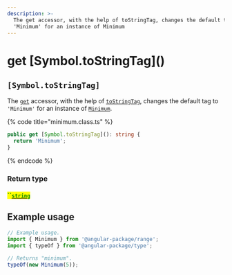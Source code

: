 ```yaml
---
description: >-
  The get accessor, with the help of toStringTag, changes the default tag to
  'Minimum' for an instance of Minimum
---
```


# get \[Symbol.toStringTag]\()

## `[Symbol.toStringTag]`

The [`get`](https://developer.mozilla.org/en-US/docs/Web/JavaScript/Reference/Functions/get) accessor, with the help of [`toStringTag`](https://developer.mozilla.org/en-US/docs/Web/JavaScript/Reference/Global\_Objects/Symbol/toStringTag), changes the default tag to `'Minimum'` for an instance of [`Minimum`](broken-reference).

{% code title="minimum.class.ts" %}
```typescript
public get [Symbol.toStringTag](): string {
  return 'Minimum';
}
```
{% endcode %}

### Return type

#### <mark style="color:green;">``</mark>[<mark style="color:green;">`string`</mark>](https://www.typescriptlang.org/docs/handbook/basic-types.html#string)

## Example usage

```typescript
// Example usage.
import { Minimum } from '@angular-package/range';
import { typeOf } from '@angular-package/type';

// Returns "minimum".
typeOf(new Minimum(5));
```
